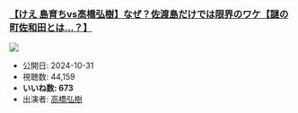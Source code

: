 ### [【けえ 島育ちvs高橋弘樹】なぜ？佐渡島だけでは限界のワケ【謎の町佐和田とは…？】](https://www.youtube.com/watch?v=POno2s6K6Q0)
[![](https://img.youtube.com/vi/POno2s6K6Q0/sddefault.jpg)](https://www.youtube.com/watch?v=POno2s6K6Q0)
-   公開日: 2024-10-31
-   視聴数: 44,159
-   **いいね数: 673**
-   出演者: [高橋弘樹](/rehacq_fan/people/高橋弘樹 "wikilink")
